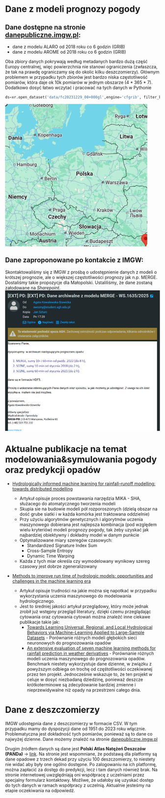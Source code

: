 # Dane z modeli prognozy pogody

## Dane dostępne na stronie [danepubliczne.imgw.pl](https://danepubliczne.imgw.pl/pl/datastore):
- dane z modelu ALARO od 2018 roku co 6 godzin (GRIB)
- dane z modelu AROME od 2018 roku co 6 godzin (GRIB)
  
Oba zbiory danych pokrywają według metadanych bardzo dużą część Europy centralnej, więc powierzchnia nie stanowi ograniczenia (zwłaszcza, że tak na prawdę ograniczamy się do okolic kilku deszczomierzy). Głównym problemem w przypadku tych zbiorów jest bardzo niska częstotliwość pomiarów, która daje ok 10k pomiarów w jednym obszarze (4 * 365 * 7). Dodatkowo dosyć łatwo wczytać i pracować na tych danych w Pythonie 

```python
ds=xr.open_dataset('data/fc20231229_00+000gl',engine='cfgrib', filter_by_keys={'typeOfLevel': 'meanSea'})
```
![alt text](image-1.png)

## Dane zaproponowane po kontakcie z IMGW:
Skontaktowaliśmy się z IMGW z prośbą o udostępnienie danych z modeli o krótszej prognozie, ale o większej częstotliwości prognozy jak n.p. MERGE. Dostaliśmy takie propozycje dla Małopolski. Ustaliliśmy, że dane zostaną załodowane na _Sharepoint_.
![alt text](image.png)


# Aktualne publikacje na temat modelowania&symulowania pogody oraz predykcji opadów

- [Hydrologically informed machine learning for rainfall–runoff modelling: towards distributed modelling](http://hess.copernicus.org/articles/25/4373/2021/hess-25-4373-2021.html)
  - Artykuł opisuje proces powstawania narzędzia MIKA - SHA, służacego do atomatycznego tworzenia modeli
  - Skupia sie na budowie modeli pół rozporoszonych (dzielą obszar na dość grube siatki i w każda komórka jest traktowana oddzielnie)
  - Przy użyciu algorytmów genetycznych i algorytmów uczenia maszynowego dobierana jest najlepsza kombinacja (pod względem wielu kryteriów) modeli prognozy pogody, tak żeby uzyskać jak najbardziej obiektywny i dokładny model w danym punkcie
  - Optymalizowane miary szeregów czasowych:
    - Standardized Signature Index Sum
    - Cross-Sample Entropy
    - Dynamic Time Warping
  - Każda z tych miar określa czy wymodelowany wynikowy szereg czasowy jest dobrze zgeneralizowany

- [Methods to improve run time of hydrologic models: opportunities and challenges in the machine learning era](https://arxiv.org/pdf/2408.02242)
  - Artykuł opisuje trudności na jakie można się napotkać w przypadku wykorzystania uczenia maszynowego do modelowania hydrologicznego.
  - Jest to średniej jakości artykuł przeglądowy, który może jednak zrobił już wstępny przegląd literatury, dzięki czemu przeglądając cytowania oraz cytowania cytowań można znaleźć inne ciekawe publikacje takie jak:
    - [Towards Learning Universal, Regional, and Local Hydrological
Behaviors via Machine-Learning Applied to Large-Sample Datasets](https://arxiv.org/pdf/1907.08456) - Porównanie różnych modeli głębokich sieci neuronowych do prognozowania opadów
    - [An extensive evaluation of seven machine learning methods for
rainfall prediction in weather derivatives](https://www.kampouridis.net/papers/ESWA2017-AcceptedManuscript.pdf) - Porównanie różnych modeli uczenia maszynowego do prognozowania opadów. Benchmark niestety wykorzystuje dane dzienne, w związku z powyższym odbiega on trochę od częśtotliwości oczekiwanej przez ten projekt. Jednocześnie wskazuje to, że ten projekt w celuje w dosyć niezbadaną dziedzinę, ponieważ deszcze krótkoterminowe są zdecydowanie bardziej zmienne i nieprzewidywalne niż opady na przestrzeni całego dnia.
    


# Dane z deszczomierzy

IMGW udostępnia dane z deszczomierzy w formacie CSV. W tym przypadku mamy do dyspozycji dane od 1951 do 2023 roku włącznie. Problematyczna jest dokładność tych pomiarów, ponieważ są to dane co najwyżej dzienne. Dane możemy znaleźć na stronie [danepubliczne.imgw.pl](https://danepubliczne.imgw.pl/data/dane_pomiarowo_obserwacyjne/dane_hydrologiczne/dobowe/)

Drugim źródłem danych są dane jest **Polski Atlas Natężeń Deszczów (PANDa)** -> [link](https://atlaspanda.pl/#). Na stronie jest wspomniane, że podstawą dla platformy są dane opadowe z trzech dekad przy użyciu 100 deszczomierzy, to niestety nie widać aby były one ogólno dostępne. Po zalogowaniu na ich platformę, można zapłacić za dostęp do predykcji, lecz i tam danych również brak. Na stronie internetowej uwzględniają oni współpracę z uczelniami przez specjalny formularz kontaktowy. Możliwe, że udałoby się uzyskać dostęp do tych danych w ramach współpracy z uczelnią. Aktualnie jesteśmy na etapie oczekiwania na odpowiedź.

